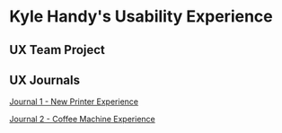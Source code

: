 # Kyle Handy's Usability Experience


## UX Team Project


## UX Journals

[Journal 1 - New Printer Experience](UX_Journal1/)


[Journal 2 - Coffee Machine Experience](UX_Journal2/)
